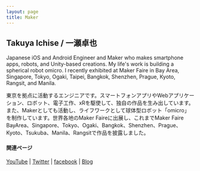 ```yaml
---
layout: page
title: Maker
---
```


## Takuya Ichise / 一瀬卓也
Japanese iOS and Android Engineer and Maker who makes smartphone apps, robots, and Unity-based creations. My life's work is building a spherical robot omicro.
I recently exhibited at Maker Faire in Bay Area, Singapore, Tokyo, Ogaki, Taipei, Bangkok, Shenzhen, Prague, Kyoto, Rangsit, and Manila.

東京を拠点に活動するエンジニアです。スマートフォンアプリやWebアプリケーション、ロボット、電子工作、xRを駆使して、独自の作品を生み出しています。
また、Makerとしても活動し、ライフワークとして球体型ロボット「omicro」を制作しています。世界各地のMaker Faireに出展し、これまでMaker Faire BayArea、Singapore、Tokyo、Ogaki、Bangkok、Shenzhen、Prague、Kyoto、Tsukuba、Manila、Rangsitで作品を披露しました。

#### 関連ページ
<a href="http://bit.ly/3rao0nP">YouTube</a> | <a href="https://twitter.com/tichise">Twitter</a> | <a href="https://www.facebook.com/tichise">facebook</a> | <a href="https://medium.com/tichise">Blog</a>